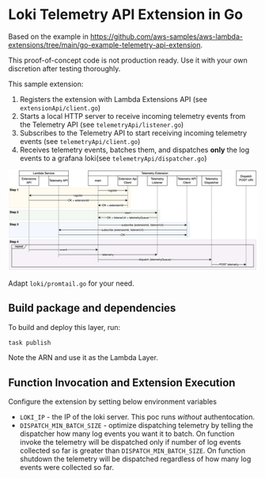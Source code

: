 # Loki Telemetry API Extension in Go

Based on the example in https://github.com/aws-samples/aws-lambda-extensions/tree/main/go-example-telemetry-api-extension.

This proof-of-concept code is not production ready. Use it with your own discretion after testing thoroughly.


This sample extension: 
1. Registers the extension with Lambda Extensions API (see `extensionApi/client.go`)
2. Starts a local HTTP server to receive incoming telemetry events from the Telemetry API (see `telemetryApi/listener.go`)
3. Subscribes to the Telemetry API to start receiving incoming telemetry events (see `telemetryApi/client.go`)
4. Receives telemetry events, batches them, and dispatches **only** the log events to a grafana loki(see `telemetryApi/dispatcher.go`)

![](sample-extension-seq-diagram.png)

Adapt `loki/promtail.go` for your need.

## Build package and dependencies

To build and deploy this layer, run:


```bash
task publish
```

Note the ARN and use it as the Lambda Layer.

## Function Invocation and Extension Execution

Configure the extension by setting below environment variables

* `LOKI_IP` - the IP of the loki server. This poc runs *without* authentocation.
* `DISPATCH_MIN_BATCH_SIZE` - optimize dispatching telemetry by telling the dispatcher how many log events you want it to batch. On function invoke the telemetry will be dispatched only if number of log events collected so far is greater than `DISPATCH_MIN_BATCH_SIZE`. On function shutdown the telemetry will be dispatched  regardless of how many log events were collected so far. 

